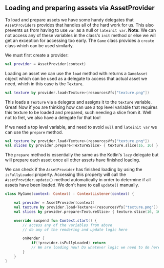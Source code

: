 ## Loading and preparing assets via AssetProvider

To load and prepare assets we have some handy delegates that `AssetProviders` provides that handles all of the hard work for us. This also prevents us from having to use `var` as a null or `lateinit var`. **Note:** We can not access any of these variables in the class's `init` method or else we will get an exception for accessing too early. The `Game` class provides a `create` class which can be used similarly.

We must first create a provider:

```kotlin
val provider = AssetProvider(context)
```

Loading an asset we can use the `load` method with returns a `GameAsset` object which can be used as a delegate to access that actual asset we need, which in this case is the `Texture`.

```kotlin
val texture by provider.load<Texture>(resourcesVfs["texture.png"])
```

This loads a `Texture` via a delegate and assigns it to the `texture` variable. Great! Now if you are thinking how can use a top level variable that requires this texture to be loaded and prepared, such needing a slice from it. Well not to fret, we also have a delegate for that too!

If we need a top level variable, and need to avoid `null` and `lateinit var` we can use the `prepare` method.

```kotlin
val texture by provider.load<Texture>(resourcesVfs["texture.png"])
val slices by provider.prepare<TextureSlice> { texture.slice(16, 16) }
```

The `prepare` method is essentially the same as the Kotlin's `lazy` delegate but will prepare each asset once all other assets have finished loading.

We can check if the `AssetProvider` has finished loading by using the `isFullyLoaded` property. Accessing this property will call the `AssetProvider.update()` method automatically in order to determine if all assets have been loaded. We don't have to call `update()` manually.

```kotlin
class MyGame(context: Context) : ContextListener(context) {

    val provider = AssetProvider(context)
    val texture by provider.load<Texture>(resourcesVfs["texture.png"]) // loads on a separate thread
    val slices by provider.prepare<TextureSlice> { texture.slice(16, 16) }

    override suspend fun Context.start() {
        // access any of the variables from above
        // do any of the rendering and update logic here

        onRender {
            if(!provider.isFullyLoaded) return
            // We are loading now! Do whatever logic we need to do here.
        }
    }
}
```
